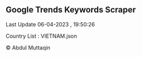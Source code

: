 

## Google Trends Keywords Scraper 
 
Last Update 06-04-2023 , 19:50:26

Country List :
VIETNAM.json



© Abdul Muttaqin 
